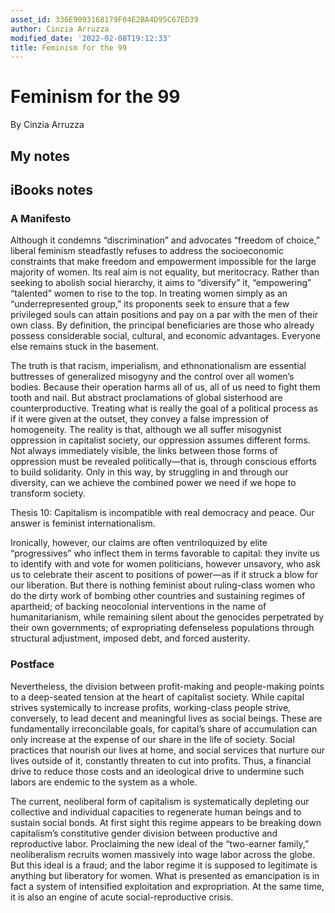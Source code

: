 ```yaml
---
asset_id: 336E9093168179F04E2BA4D95C67ED39
author: Cinzia Arruzza
modified_date: '2022-02-08T19:12:33'
title: Feminism for the 99
---
```


# Feminism for the 99

By Cinzia Arruzza

## My notes <a name="my_notes_dont_delete"></a>



## iBooks notes <a name="ibooks_notes_dont_delete"></a>

### A Manifesto

Although it condemns “discrimination” and advocates “freedom of choice,” liberal feminism steadfastly refuses to address the socioeconomic constraints that make freedom and empowerment impossible for the large majority of women. Its real aim is not equality, but meritocracy. Rather than seeking to abolish social hierarchy, it aims to “diversify” it, “empowering” “talented” women to rise to the top. In treating women simply as an “underrepresented group,” its proponents seek to ensure that a few privileged souls can attain positions and pay on a par with the men of their own class. By definition, the principal beneficiaries are those who already possess considerable social, cultural, and economic advantages. Everyone else remains stuck in the basement.

The truth is that racism, imperialism, and ethnonationalism are essential buttresses of generalized misogyny and the control over all women’s bodies. Because their operation harms all of us, all of us need to fight them tooth and nail. But abstract proclamations of global sisterhood are counterproductive. Treating what is really the goal of a political process as if it were given at the outset, they convey a false impression of homogeneity. The reality is that, although we all suffer misogynist oppression in capitalist society, our oppression assumes different forms. Not always immediately visible, the links between those forms of oppression must be revealed politically—that is, through conscious efforts to build solidarity. Only in this way, by struggling in and through our diversity, can we achieve the combined power we need if we hope to transform society.

Thesis 10: Capitalism is incompatible
with real democracy and peace. Our
answer is feminist internationalism.

Ironically, however, our claims are often ventriloquized by elite “progressives” who inflect them in terms favorable to capital: they invite us to identify with and vote for women politicians, however unsavory, who ask us to celebrate their ascent to positions of power—as if it struck a blow for our liberation. But there is nothing feminist about ruling-class women who do the dirty work of bombing other countries and sustaining regimes of apartheid; of backing neocolonial interventions in the name of humanitarianism, while remaining silent about the genocides perpetrated by their own governments; of expropriating defenseless populations through structural adjustment, imposed debt, and forced austerity.

### Postface

Nevertheless, the division between profit-making and people-making points to a deep-seated tension at the heart of capitalist society. While capital strives systemically to increase profits, working-class people strive, conversely, to lead decent and meaningful lives as social beings. These are fundamentally irreconcilable goals, for capital’s share of accumulation can only increase at the expense of our share in the life of society. Social practices that nourish our lives at home, and social services that nurture our lives outside of it, constantly threaten to cut into profits. Thus, a financial drive to reduce those costs and an ideological drive to undermine such labors are endemic to the system as a whole.

The current, neoliberal form of capitalism is systematically depleting our collective and individual capacities to regenerate human beings and to sustain social bonds. At first sight this regime appears to be breaking down capitalism’s constitutive gender division between productive and reproductive labor. Proclaiming the new ideal of the “two-earner family,” neoliberalism recruits women massively into wage labor across the globe. But this ideal is a fraud; and the labor regime it is supposed to legitimate is anything but liberatory for women. What is presented as emancipation is in fact a system of intensified exploitation and expropriation. At the same time, it is also an engine of acute social-reproductive crisis.